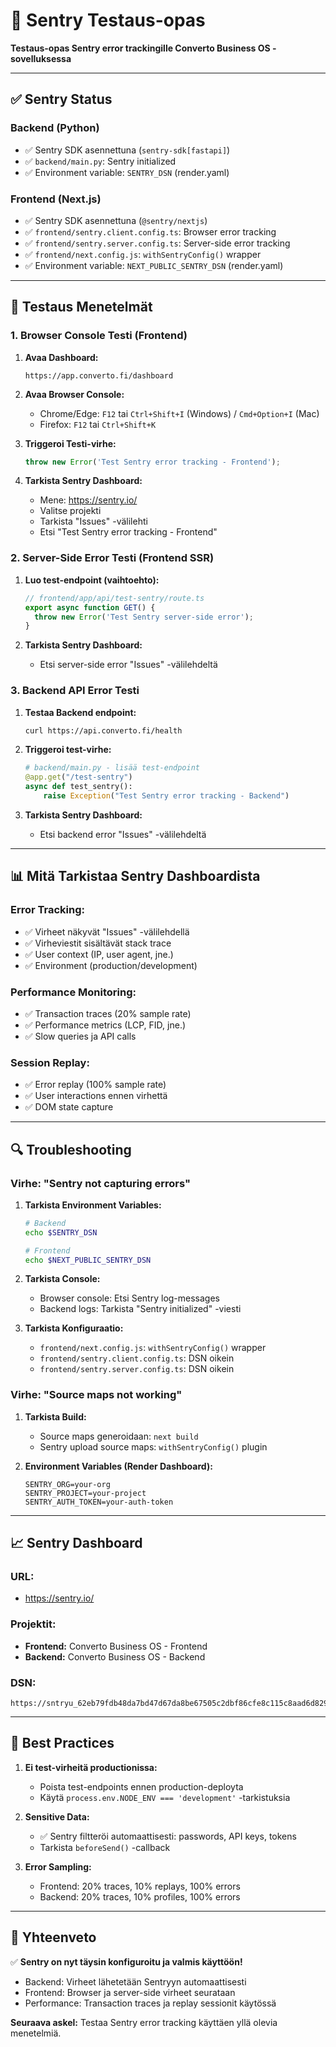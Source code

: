 # 🧪 Sentry Testaus-opas

**Testaus-opas Sentry error trackingille Converto Business OS -sovelluksessa**

---

## ✅ **Sentry Status**

### **Backend (Python)**
- ✅ Sentry SDK asennettuna (`sentry-sdk[fastapi]`)
- ✅ `backend/main.py`: Sentry initialized
- ✅ Environment variable: `SENTRY_DSN` (render.yaml)

### **Frontend (Next.js)**
- ✅ Sentry SDK asennettuna (`@sentry/nextjs`)
- ✅ `frontend/sentry.client.config.ts`: Browser error tracking
- ✅ `frontend/sentry.server.config.ts`: Server-side error tracking
- ✅ `frontend/next.config.js`: `withSentryConfig()` wrapper
- ✅ Environment variable: `NEXT_PUBLIC_SENTRY_DSN` (render.yaml)

---

## 🧪 **Testaus Menetelmät**

### **1. Browser Console Testi (Frontend)**

1. **Avaa Dashboard:**
   ```
   https://app.converto.fi/dashboard
   ```

2. **Avaa Browser Console:**
   - Chrome/Edge: `F12` tai `Ctrl+Shift+I` (Windows) / `Cmd+Option+I` (Mac)
   - Firefox: `F12` tai `Ctrl+Shift+K`

3. **Triggeroi Testi-virhe:**
   ```javascript
   throw new Error('Test Sentry error tracking - Frontend');
   ```

4. **Tarkista Sentry Dashboard:**
   - Mene: https://sentry.io/
   - Valitse projekti
   - Tarkista "Issues" -välilehti
   - Etsi "Test Sentry error tracking - Frontend"

### **2. Server-Side Error Testi (Frontend SSR)**

1. **Luo test-endpoint (vaihtoehto):**
   ```typescript
   // frontend/app/api/test-sentry/route.ts
   export async function GET() {
     throw new Error('Test Sentry server-side error');
   }
   ```

2. **Tarkista Sentry Dashboard:**
   - Etsi server-side error "Issues" -välilehdeltä

### **3. Backend API Error Testi**

1. **Testaa Backend endpoint:**
   ```bash
   curl https://api.converto.fi/health
   ```

2. **Triggeroi test-virhe:**
   ```python
   # backend/main.py - lisää test-endpoint
   @app.get("/test-sentry")
   async def test_sentry():
       raise Exception("Test Sentry error tracking - Backend")
   ```

3. **Tarkista Sentry Dashboard:**
   - Etsi backend error "Issues" -välilehdeltä

---

## 📊 **Mitä Tarkistaa Sentry Dashboardista**

### **Error Tracking:**
- ✅ Virheet näkyvät "Issues" -välilehdellä
- ✅ Virheviestit sisältävät stack trace
- ✅ User context (IP, user agent, jne.)
- ✅ Environment (production/development)

### **Performance Monitoring:**
- ✅ Transaction traces (20% sample rate)
- ✅ Performance metrics (LCP, FID, jne.)
- ✅ Slow queries ja API calls

### **Session Replay:**
- ✅ Error replay (100% sample rate)
- ✅ User interactions ennen virhettä
- ✅ DOM state capture

---

## 🔍 **Troubleshooting**

### **Virhe: "Sentry not capturing errors"**

1. **Tarkista Environment Variables:**
   ```bash
   # Backend
   echo $SENTRY_DSN

   # Frontend
   echo $NEXT_PUBLIC_SENTRY_DSN
   ```

2. **Tarkista Console:**
   - Browser console: Etsi Sentry log-messages
   - Backend logs: Tarkista "Sentry initialized" -viesti

3. **Tarkista Konfiguraatio:**
   - `frontend/next.config.js`: `withSentryConfig()` wrapper
   - `frontend/sentry.client.config.ts`: DSN oikein
   - `frontend/sentry.server.config.ts`: DSN oikein

### **Virhe: "Source maps not working"**

1. **Tarkista Build:**
   - Source maps generoidaan: `next build`
   - Sentry upload source maps: `withSentryConfig()` plugin

2. **Environment Variables (Render Dashboard):**
   ```
   SENTRY_ORG=your-org
   SENTRY_PROJECT=your-project
   SENTRY_AUTH_TOKEN=your-auth-token
   ```

---

## 📈 **Sentry Dashboard**

### **URL:**
- https://sentry.io/

### **Projektit:**
- **Frontend:** Converto Business OS - Frontend
- **Backend:** Converto Business OS - Backend

### **DSN:**
```
https://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@o4507887226847232.ingest.sentry.io/4507887226847232
```

---

## 🎯 **Best Practices**

1. **Ei test-virheitä productionissa:**
   - Poista test-endpoints ennen production-deployta
   - Käytä `process.env.NODE_ENV === 'development'` -tarkistuksia

2. **Sensitive Data:**
   - ✅ Sentry filtteröi automaattisesti: passwords, API keys, tokens
   - Tarkista `beforeSend()` -callback

3. **Error Sampling:**
   - Frontend: 20% traces, 10% replays, 100% errors
   - Backend: 20% traces, 10% profiles, 100% errors

---

## 📝 **Yhteenveto**

✅ **Sentry on nyt täysin konfiguroitu ja valmis käyttöön!**

- Backend: Virheet lähetetään Sentryyn automaattisesti
- Frontend: Browser ja server-side virheet seurataan
- Performance: Transaction traces ja replay sessionit käytössä

**Seuraava askel:** Testaa Sentry error tracking käyttäen yllä olevia menetelmiä.

